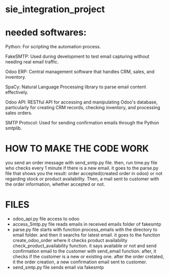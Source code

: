 # sie_integration_project

# needed softwares: 
Python: For scripting the automation process.

FakeSMTP: Used during development to test email capturing without needing real email traffic.

Odoo ERP: Central management software that handles CRM, sales, and inventory.

SpaCy: Natural Language Processing library to parse email content effectively.

Odoo API: RESTful API for accessing and manipulating Odoo's database, particularly for creating CRM records, checking inventory, and processing sales orders.

SMTP Protocol: Used for sending confirmation emails through the Python smtplib.


# HOW TO MAKE THE CODE WORK 
you send an order message with send_smtp.py file.
then, run time.py file who checks every 1 minute if there is a new email. it goes to the parse.py file that shows you the result: order accepted(created order in odoo) or not regarding stock or product availability. Then, a mail sent to customer with the order information, whether accepted or not.


# FILES
- odoo_api.py file access to odoo
- access_Smtp.py file reads emails in received emails folder of fakesmtp
- parse.py file starts with function process_emails with the directory to email folder. and then it searchs for latest email. it goes to the function create_odoo_order where it checks product availability check_product_availability function. it says available or not and send confirmation email to the customer with send_email function. after, it checks if the customer is a new or existing one. after the order cretated, it the order creation, a new confirmation email sent to customer. 
- send_smtp.py file sends email via fakesmtp